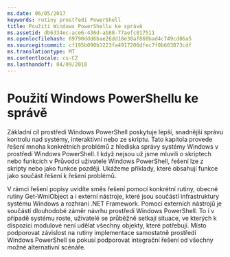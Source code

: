 ```yaml
---
ms.date: 06/05/2017
keywords: rutiny prostředí PowerShell
title: Použití Windows PowerShellu ke správě
ms.assetid: db6334ec-ace6-436d-ab88-77aefc817511
ms.openlocfilehash: 69790ddd6bae26dd18e30af860bad4c749cd86a5
ms.sourcegitcommit: cf195b090b3223fa4917206dfec7f0b603873cdf
ms.translationtype: MT
ms.contentlocale: cs-CZ
ms.lasthandoff: 04/09/2018
---
```

# <a name="using-windows-powershell-for-administration"></a>Použití Windows PowerShellu ke správě
Základní cíl prostředí Windows PowerShell poskytuje lepší, snadnější správu kontrolu nad systémy, interaktivní nebo ze skriptu. Tato kapitola provede řešení mnoha konkrétních problémů z hlediska správy systémy Windows v prostředí Windows PowerShell. I když nejsou už jsme mluvili o skriptech nebo funkcích v Průvodci uživatele Windows PowerShell, řešení lze z skripty nebo jako funkce později. Ukážeme příklady, které obsahují funkce jako součást řešení k řešení problémů.

V rámci řešení popisy uvidíte směs řešení pomocí konkrétní rutiny, obecné rutiny Get-WmiObject a i externí nástroje, které jsou součástí infrastruktury systému Windows a rozhraní .NET Framework. Pomocí externích nástrojů je součástí dlouhodobé záměr návrhu prostředí Windows PowerShell. To i v případě systému roste, uživatelé se průběžně setkají situace, ve kterých k dispozici modulové není udělat všechny objekty, které potřebují. Místo podporovat závislost na rutiny implementace samostatně prostředí Windows PowerShell se pokusí podporovat integrační řešení od všechny možné alternativní scénáře.